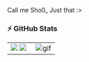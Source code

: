 Call me Sho0_
Just that :>

### :zap: GitHub Stats

<table>
<tr>
  <td width="48%">
    <img src="https://github-readme-stats.vercel.app/api?username=RC-Sho0&show_icons=true&hide=contribs,issues&hide_border=true" />
    <img src="https://github-readme-stats.vercel.app/api/top-langs/?username=RC-Sho0&layout=compact&show_icons=true&hide_border=true" />
  </td>
  <td width="52%"><img alt="gif" align="right" src=".github/assets/coding.gif"/></td>
</tr>
<table>
